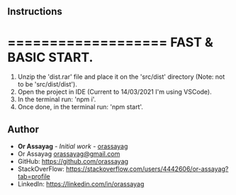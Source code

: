 ## Instructions

===================
FAST & BASIC START.
===================
1. Unzip the 'dist.rar' file and place it on the 'src/dist' directory (Note: not to be 'src/dist/dist').
2. Open the project in IDE (Current to 14/03/2021 I'm using VSCode).
3. In the terminal run: 'npm i'.
4. Once done, in the terminal run: 'npm start'.

## Author

* **Or Assayag** - *Initial work* - [orassayag](https://github.com/orassayag)
* Or Assayag <orassayag@gmail.com>
* GitHub: https://github.com/orassayag
* StackOverFlow: https://stackoverflow.com/users/4442606/or-assayag?tab=profile
* LinkedIn: https://linkedin.com/in/orassayag